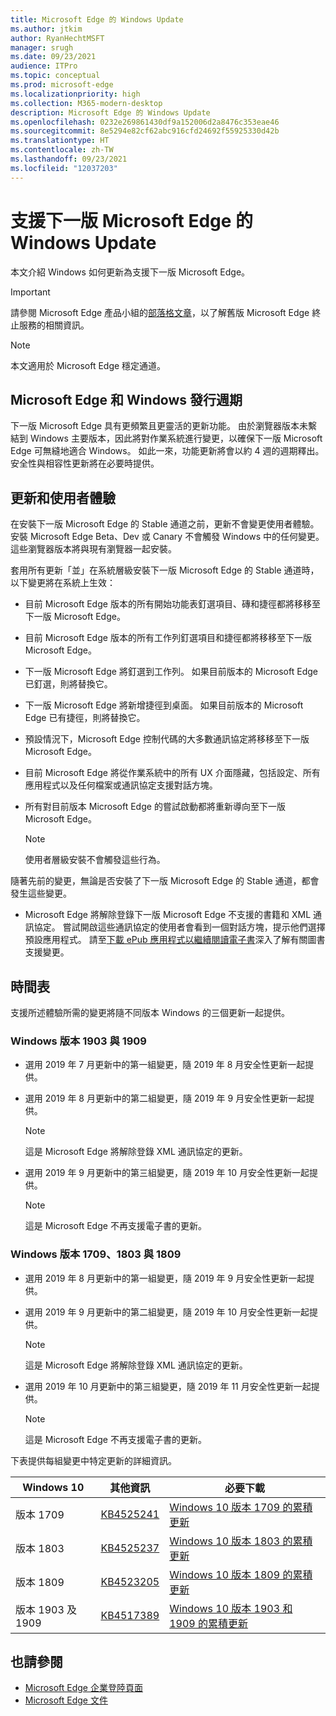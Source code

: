 ```yaml
---
title: Microsoft Edge 的 Windows Update
ms.author: jtkim
author: RyanHechtMSFT
manager: srugh
ms.date: 09/23/2021
audience: ITPro
ms.topic: conceptual
ms.prod: microsoft-edge
ms.localizationpriority: high
ms.collection: M365-modern-desktop
description: Microsoft Edge 的 Windows Update
ms.openlocfilehash: 0232e269861430df9a152006d2a8476c353eae46
ms.sourcegitcommit: 8e5294e82cf62abc916cfd24692f55925330d42b
ms.translationtype: HT
ms.contentlocale: zh-TW
ms.lasthandoff: 09/23/2021
ms.locfileid: "12037203"
---
```

# <a name="windows-updates-to-support-the-next-version-of-microsoft-edge"></a>支援下一版 Microsoft Edge 的 Windows Update

本文介紹 Windows 如何更新為支援下一版 Microsoft Edge。

> [!IMPORTANT]
> 請參閱 Microsoft Edge 產品小組的[部落格文章](https://aka.ms/EdgeLegacyEOS)，以了解舊版 Microsoft Edge 終止服務的相關資訊。

> [!NOTE]
> 本文適用於 Microsoft Edge 穩定通道。

## <a name="microsoft-edge-and-the-windows-release-cycle"></a>Microsoft Edge 和 Windows 發行週期

下一版 Microsoft Edge 具有更頻繁且更靈活的更新功能。 由於瀏覽器版本未繫結到 Windows 主要版本，因此將對作業系統進行變更，以確保下一版 Microsoft Edge 可無縫地適合 Windows。 如此一來，功能更新將會以約 4 週的週期釋出。 安全性與相容性更新將在必要時提供。

## <a name="updates-and-the-user-experience"></a>更新和使用者體驗

在安裝下一版 Microsoft Edge 的 Stable 通道之前，更新不會變更使用者體驗。 安裝 Microsoft Edge Beta、Dev 或 Canary 不會觸發 Windows 中的任何變更。 這些瀏覽器版本將與現有瀏覽器一起安裝。

套用所有更新「並」在系統層級安裝下一版 Microsoft Edge 的 Stable 通道時，以下變更將在系統上生效：

- 目前 Microsoft Edge 版本的所有開始功能表釘選項目、磚和捷徑都將移移至下一版 Microsoft Edge。
- 目前 Microsoft Edge 版本的所有工作列釘選項目和捷徑都將移移至下一版 Microsoft Edge。
- 下一版 Microsoft Edge 將釘選到工作列。 如果目前版本的 Microsoft Edge 已釘選，則將替換它。
- 下一版 Microsoft Edge 將新增捷徑到桌面。 如果目前版本的 Microsoft Edge 已有捷徑，則將替換它。
- 預設情況下，Microsoft Edge 控制代碼的大多數通訊協定將移移至下一版 Microsoft Edge。
- 目前 Microsoft Edge 將從作業系統中的所有 UX 介面隱藏，包括設定、所有應用程式以及任何檔案或通訊協定支援對話方塊。
- 所有對目前版本 Microsoft Edge 的嘗試啟動都將重新導向至下一版 Microsoft Edge。

  > [!NOTE]
  > 使用者層級安裝不會觸發這些行為。

隨著先前的變更，無論是否安裝了下一版 Microsoft Edge 的 Stable 通道，都會發生這些變更。

- Microsoft Edge 將解除登錄下一版 Microsoft Edge 不支援的書籍和 XML 通訊協定。 嘗試開啟這些通訊協定的使用者會看到一個對話方塊，提示他們選擇預設應用程式。 請至[下載 ePub 應用程式以繼續閱讀電子書](https://nam06.safelinks.protection.outlook.com/?url=https%3A%2F%2Fsupport.microsoft.com%2Fhelp%2F4517840&data=02%7C01%7Cv-danwes%40microsoft.com%7Cc9f8571b880549c30fcf08d72be5eaf9%7C72f988bf86f141af91ab2d7cd011db47%7C1%7C0%7C637026138803983526&sdata=qtb3DvVZQ6H%2FFXnBievkl%2B%2BngAQXwl340PcH8kRc3y4%3D&reserved=0)深入了解有關圖書支援變更。

## <a name="timeline"></a>時間表

支援所述體驗所需的變更將隨不同版本 Windows 的三個更新一起提供。

### <a name="windows-versions-1903-and-1909"></a>Windows 版本 1903 與 1909

- 選用 2019 年 7 月更新中的第一組變更，隨 2019 年 8 月安全性更新一起提供。
- 選用 2019 年 8 月更新中的第二組變更，隨 2019 年 9 月安全性更新一起提供。

  > [!NOTE]
  > 這是 Microsoft Edge 將解除登錄 XML 通訊協定的更新。

- 選用 2019 年 9 月更新中的第三組變更，隨 2019 年 10 月安全性更新一起提供。

  > [!NOTE]
  > 這是 Microsoft Edge 不再支援電子書的更新。

### <a name="windows-versions-1709-1803-and-1809"></a>Windows 版本 1709、1803 與 1809

- 選用 2019 年 8 月更新中的第一組變更，隨 2019 年 9 月安全性更新一起提供。
- 選用 2019 年 9 月更新中的第二組變更，隨 2019 年 10 月安全性更新一起提供。

  > [!NOTE]
  > 這是 Microsoft Edge 將解除登錄 XML 通訊協定的更新。

- 選用 2019 年 10 月更新中的第三組變更，隨 2019 年 11 月安全性更新一起提供。

  > [!NOTE]
  > 這是 Microsoft Edge 不再支援電子書的更新。

下表提供每組變更中特定更新的詳細資訊。

| Windows 10 | 其他資訊 | 必要下載 |
|--|--|--|
| 版本 1709 | [KB4525241](https://support.microsoft.com/help/4525241/windows-10-update-kb4525241) | [Windows 10 版本 1709 的累積更新](https://www.catalog.update.microsoft.com/Search.aspx?q=4525241) |
| 版本 1803  | [KB4525237](https://support.microsoft.com/help/4525237/windows-10-update-kb4525237) | [Windows 10 版本 1803 的累積更新](https://www.catalog.update.microsoft.com/Search.aspx?q=KB4525237) |
| 版本 1809  | [KB4523205](https://support.microsoft.com/help/4523205/windows-10-update-kb4523205) | [Windows 10 版本 1809 的累積更新](https://www.catalog.update.microsoft.com/Search.aspx?q=4523205) |
| 版本 1903 及 1909 |[KB4517389](https://support.microsoft.com/help/4517389/windows-10-update-kb4517389)  | [Windows 10 版本 1903 和 1909 的累積更新](https://www.catalog.update.microsoft.com/Search.aspx?q=4517389) |

## <a name="see-also"></a>也請參閱

- [Microsoft Edge 企業登陸頁面](https://aka.ms/EdgeEnterprise)
- [Microsoft Edge 文件](./index.yml)